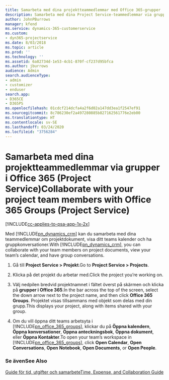 ```yaml
---
title: Samarbeta med dina projektteammedlemmar med Office 365-grupper
description: Samarbeta med dina Project Service-teammedlemmar via grupper i Office 365
author: JohnPBurrows
manager: kfend
ms.service: dynamics-365-customerservice
ms.custom:
- dyn365-projectservice
ms.date: 8/03/2018
ms.topic: article
ms.prod: ''
ms.technology: ''
ms.assetid: 6a82734d-1e53-4cb1-870f-cf237d95bfca
ms.author: jburrows
audience: Admin
search.audienceType:
- admin
- customizer
- enduser
search.app:
- D365CE
- D365PS
ms.openlocfilehash: 01cdcf214dcfa4a2f6d02a147dd3ea1f2547ef91
ms.sourcegitcommit: 8c786230ef2a497280885b827162561776e2eb00
ms.translationtype: HT
ms.contentlocale: sv-SE
ms.lasthandoff: 03/24/2020
ms.locfileid: "3756284"
---
```

# <a name="collaborate-with-your-project-team-members-with-office-365-groups-project-service"></a><span data-ttu-id="c0b3e-103">Samarbeta med dina projektteammedlemmar via grupper i Office 365 (Project Service)</span><span class="sxs-lookup"><span data-stu-id="c0b3e-103">Collaborate with your project team members with Office 365 Groups (Project Service)</span></span>

[!INCLUDE[cc-applies-to-psa-app-1x-2x](../includes/cc-applies-to-psa-app-1x-2x.md)]

<span data-ttu-id="c0b3e-104">Med [!INCLUDE[pn_dynamics_crm](../includes/pn-dynamics-crm.md)] kan du samarbeta med dina teammedlemmar om projektdokument, visa ditt teams kalender och ha gruppkonversationer.</span><span class="sxs-lookup"><span data-stu-id="c0b3e-104">With [!INCLUDE[pn_dynamics_crm](../includes/pn-dynamics-crm.md)], you can collaborate with your team members on project documents, view your team’s calendar, and have group conversations.</span></span>  
  
1. <span data-ttu-id="c0b3e-105">Gå till **Project Service > Projekt**.</span><span class="sxs-lookup"><span data-stu-id="c0b3e-105">Go to **Project Service > Projects**.</span></span>  
  
2. <span data-ttu-id="c0b3e-106">Klicka på det projekt du arbetar med.</span><span class="sxs-lookup"><span data-stu-id="c0b3e-106">Click the project you’re working on.</span></span>  
  
3. <span data-ttu-id="c0b3e-107">Välj nedpilen bredvid projektnamnet i fältet överst på skärmen och klicka på **grupper i Office 365**.</span><span class="sxs-lookup"><span data-stu-id="c0b3e-107">In the bar across the top of the screen, select the down arrow next to the project name, and then click **Office 365 Groups**.</span></span> <span data-ttu-id="c0b3e-108">Projektet visas tillsammans med objekt som delas med din grupp.</span><span class="sxs-lookup"><span data-stu-id="c0b3e-108">This displays your project, along with items shared with your group.</span></span>  
  
4. <span data-ttu-id="c0b3e-109">Om du vill öppna ditt teams arbetsyta i [!INCLUDE[pn_office_365_groups](../includes/pn-office-365-groups.md)], klickar du på **Öppna kalendern**, **Öppna konversationer**, **Öppna anteckningsbok**, **Öppna dokument**, eller **Öppna Kontakter**.</span><span class="sxs-lookup"><span data-stu-id="c0b3e-109">To open your team’s workspace in [!INCLUDE[pn_office_365_groups](../includes/pn-office-365-groups.md)], click **Open Calendar**, **Open Conversations**, **Open Notebook**, **Open Documents**, or **Open People**.</span></span>  
  
### <a name="see-also"></a><span data-ttu-id="c0b3e-110">Se även</span><span class="sxs-lookup"><span data-stu-id="c0b3e-110">See Also</span></span>  
 [<span data-ttu-id="c0b3e-111">Guide för tid, utgifter och samarbete</span><span class="sxs-lookup"><span data-stu-id="c0b3e-111">Time, Expense, and Collaboration Guide</span></span>](../project-service/time-expense-collaboration-guide.md)
